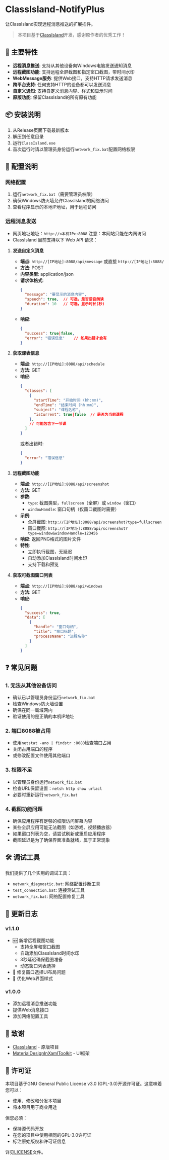 # ClassIsland-NotifyPlus

让ClassIsland实现远程消息推送的扩展插件。

> 本项目基于[ClassIsland](https://github.com/ClassIsland)开发，感谢原作者的优秀工作！

## 🌟 主要特性

- **远程消息推送**: 支持从其他设备向Windows电脑发送通知消息
- **远程截图功能**: 支持远程全屏截图和指定窗口截图，带时间水印
- **WebMessage服务**: 提供Web接口，支持HTTP请求发送消息
- **跨平台支持**: 任何支持HTTP的设备都可以发送消息
- **自定义通知**: 支持自定义消息内容、样式和显示时间
- **原版功能**: 保留ClassIsland的所有原有功能

## 📦 安装说明

1. 从Release页面下载最新版本
2. 解压到任意目录
3. 运行`ClassIsland.exe`
4. 首次运行时请以管理员身份运行`network_fix.bat`配置网络权限

## 🔧 配置说明

### 网络配置
1. 运行`network_fix.bat`（需要管理员权限）
2. 确保Windows防火墙允许ClassIsland的网络访问
3. 查看程序显示的本地IP地址，用于远程访问

### 远程消息发送
- 网页地址地址：`http://<本机IP>:8088`
注意：本网站只能在内网访问
- ClassIsland 目前支持以下 Web API 请求：

1. **发送自定义消息**
   - **端点**: `http://[IP地址]:8088/api/message` 或直接 `http://[IP地址]:8088/`
   - **方法**: POST
   - **内容类型**: application/json
   - **请求体格式**:
     ```json
     {
       "message": "要显示的消息内容",
       "speech": true,  // 可选，是否语音朗读
       "duration": 10   // 可选，显示时长(秒)
     }
     ```
   - **响应**:
     ```json
     {
       "success": true|false,
       "error": "错误信息"    // 如果出错才会有
     }
     ```

2. **获取课表信息**
   - **端点**: `http://[IP地址]:8088/api/schedule`
   - **方法**: GET
   - **响应**:
     ```json
     {
       "classes": [
         {
           "startTime": "开始时间 (hh:mm)",
           "endTime": "结束时间 (hh:mm)",
           "subject": "课程名称",
           "isCurrent": true|false  // 是否为当前课程
         },
         // 可能包含下一节课
       ]
     }
     ```
     或者出错时:
     ```json
     {
       "error": "错误信息"
     }
     ```

3. **远程截图功能**
   - **端点**: `http://[IP地址]:8088/api/screenshot`
   - **方法**: GET
   - **参数**:
     - `type`: 截图类型，`fullscreen`（全屏）或 `window`（窗口）
     - `windowHandle`: 窗口句柄（仅窗口截图时需要）
   - **示例**: 
     - 全屏截图: `http://[IP地址]:8088/api/screenshot?type=fullscreen`
     - 窗口截图: `http://[IP地址]:8088/api/screenshot?type=window&windowHandle=123456`
   - **响应**: 返回PNG格式的图片文件
   - **特性**:
     - 立即执行截图，无延迟
     - 自动添加ClassIsland时间水印
     - 支持下载和预览

4. **获取可截图窗口列表**
   - **端点**: `http://[IP地址]:8088/api/windows`
   - **方法**: GET
   - **响应**:
     ```json
     {
       "success": true,
       "data": [
         {
           "handle": "窗口句柄",
           "title": "窗口标题",
           "processName": "进程名称"
         }
       ]
     }
     ```

## ❓ 常见问题

### 1. 无法从其他设备访问
- 确认已以管理员身份运行`network_fix.bat`
- 检查Windows防火墙设置
- 确保在同一局域网内
- 验证使用的是正确的本机IP地址

### 2. 端口8088被占用
- 使用`netstat -ano | findstr :8088`检查端口占用
- 关闭占用端口的程序
- 或修改配置文件使用其他端口

### 3. 权限不足
- 以管理员身份运行`network_fix.bat`
- 检查URL保留设置：`netsh http show urlacl`
- 必要时重新运行`network_fix.bat`

### 4. 截图功能问题
- 确保应用程序有足够的权限访问屏幕内容
- 某些全屏应用可能无法截图（如游戏、视频播放器）
- 如果窗口列表为空，请尝试刷新或重启应用程序
- 截图延迟是为了确保界面准备就绪，属于正常现象

## 🛠️ 调试工具

我们提供了几个实用的调试工具：

- `network_diagnostic.bat`: 网络配置诊断工具
- `test_connection.bat`: 连接测试工具
- `network_fix.bat`: 网络配置修复工具

## 📝 更新日志

### v1.1.0
- 🆕 新增远程截图功能
  - 支持全屏和窗口截图
  - 自动添加ClassIsland时间水印
  - 3秒延迟确保截图准备
  - 动态窗口列表选择
- 🔧 修复窗口选择UI布局问题
- 🎨 优化Web界面样式

### v1.0.0
- 添加远程消息推送功能
- 提供Web消息接口
- 添加网络配置工具

## 🙏 致谢

- [ClassIsland](https://github.com/ClassIsland) - 原版项目
- [MaterialDesignInXamlToolkit](https://github.com/MaterialDesignInXAML/MaterialDesignInXamlToolkit) - UI框架

## 📄 许可证

本项目基于GNU General Public License v3.0 (GPL-3.0)开源许可证。这意味着您可以：
- 使用、修改和分发本项目
- 将本项目用于商业用途

但您必须：
- 保持源代码开放
- 在您的项目中使用相同的GPL-3.0许可证
- 标注原始版权和许可证信息

详见[LICENSE](LICENSE)文件。